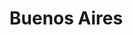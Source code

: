 # Buenos Aires

<script>
map.getView().animate({
  center: ol.proj.fromLonLat([-58.5033379, -34.6156625]),
  zoom: 10,
  duration: 1000
});
</script>

